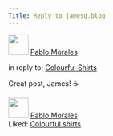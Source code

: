 ```yaml
---
Title: Reply to jamesg.blog
---
```

<div class="h-entry">
    <div class="u-author h-card">
      <img src="https://lifeofpablo.com/media/images/profilepic/pabs-cropped.jpg" class="u-photo" width="40">
      <a href="https://lifeofpablo.com/" class="u-url p-name">Pablo Morales</a>
    <p>in reply to: <a class="u-in-reply-to" href="https://jamesg.blog/2023/06/14/colourful-shirts/">Colourful Shirts</a></p>
    <p class="e-content">Great post, James! ☕</p>
</div>
</div>

<div class="h-entry">
    <div class="u-author h-card">
      <img src="https://lifeofpablo.com/media/images/profilepic/pabs-cropped.jpg" class="u-photo" width="40">
      <a href="https://lifeofpablo.com/" class="u-url p-name">Pablo Morales</a>
    </div>
 Liked: <a class="u-like-of" href="https://jamesg.blog/2023/06/14/colourful-shirts/">Colourful shirts</a>
</div>
